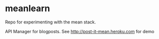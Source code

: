 # meanlearn
Repo for experimenting with the mean stack.

API Manager for blogposts. See http://post-it-mean.heroku.com for demo
